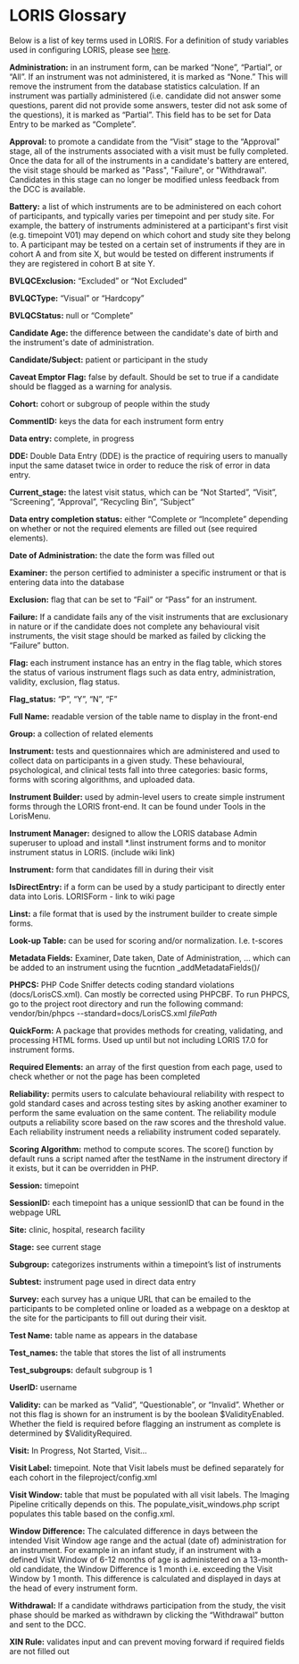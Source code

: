 # LORIS Glossary

Below is a list of key terms used in LORIS. For a definition of study variables used in configuring LORIS, please see [here](../01_STUDY_PARAMETERS_SETUP/01_Study_Variables/00_Introduction_to_Study_Variables.md).

**Administration:** in an instrument form, can be marked “None”, “Partial”, or “All”. If an instrument was not administered, it is marked as “None.” This will remove the instrument from the database statistics calculation. If an instrument was partially administered (i.e. candidate did not answer some questions, parent did not provide some answers, tester did not ask some of the questions), it is marked as “Partial”. This field has to be set for Data Entry to be marked as “Complete”.

**Approval:** to promote a candidate from the “Visit” stage to the “Approval” stage, all of the instruments associated with a visit must be fully completed. Once the data for all of the instruments in a candidate's battery are entered, the visit stage should be marked as "Pass", "Failure", or "Withdrawal". Candidates in this stage can no longer be modified unless feedback from the DCC is available.

**Battery:** a list of which instruments are to be administered on each cohort of participants, and typically varies per timepoint and per study site. For example, the battery of instruments administered at a participant's first visit (e.g. timepoint V01) may depend on which cohort and study site they belong to. A participant may be tested on a certain set of instruments if they are in cohort A and from site X, but would be tested on different instruments if they are registered in cohort B at site Y.

**BVLQCExclusion:** “Excluded” or “Not Excluded”

**BVLQCType:** “Visual” or “Hardcopy”

**BVLQCStatus:** null or “Complete”

**Candidate Age:** the difference between the candidate's date of birth and the instrument's date of administration.

**Candidate/Subject:** patient or participant in the study

**Caveat Emptor Flag:** false by default. Should be set to true if a candidate should be flagged as a warning for analysis.

**Cohort:** cohort or subgroup of people within the study

**CommentID:** keys the data for each instrument form entry

**Data entry:** complete, in progress

**DDE:** Double Data Entry (DDE) is the practice of requiring users to manually input the same dataset twice in order to reduce the risk of error in data entry.

**Current_stage:** the latest visit status, which can be “Not Started”, “Visit”, “Screening”, “Approval”, “Recycling Bin”, “Subject”

**Data entry completion status:** either “Complete or “Incomplete” depending on whether or not the required elements are filled out (see required elements).

**Date of Administration:** the date the form was filled out

**Examiner:** the person certified to administer a specific instrument or that is entering data into the database

**Exclusion:** flag that can be set to “Fail” or “Pass” for an instrument.

**Failure:** If a candidate fails any of the visit instruments that are exclusionary in nature or if the candidate does not complete any behavioural visit instruments, the visit stage should be marked as failed by clicking the “Failure” button.

**Flag:** each instrument instance has an entry in the flag table, which stores the status of various instrument flags such as data entry, administration, validity, exclusion, flag status.

**Flag_status:** “P”, “Y”, “N”, “F”

**Full Name:** readable version of the table name to display in the front-end

**Group:** a collection of related elements

**Instrument:** tests and questionnaires which are administered and used to collect data on participants in a given study. These behavioural, psychological, and clinical tests fall into three categories: basic forms, forms with scoring algorithms, and uploaded data.

**Instrument Builder:** used by admin-level users to create simple instrument forms through the LORIS front-end. It can be found under Tools in the LorisMenu.

**Instrument Manager:** designed to allow the LORIS database Admin superuser to upload and install *.linst instrument forms and to monitor instrument status in LORIS. (include wiki link)

**Instrument:** form that candidates fill in during their visit

**IsDirectEntry:** if a form can be used by a study participant to directly enter data into Loris. LORISForm - link to wiki page

**Linst:** a file format that is used by the instrument builder to create simple forms.

**Look-up Table:** can be used for scoring and/or normalization. I.e. t-scores

**Metadata Fields:** Examiner, Date taken, Date of Administration, … which can be added to an instrument using the fucntion _addMetadataFields()/

**PHPCS:** PHP Code Sniffer detects coding standard violations (docs/LorisCS.xml). Can mostly be corrected using PHPCBF. To run PHPCS, go to the project root directory and run the following command: vendor/bin/phpcs --standard=docs/LorisCS.xml $filePath$

**QuickForm:** A package that provides methods for creating, validating, and processing HTML forms. Used up until but not including LORIS 17.0 for instrument forms.

**Required Elements:** an array of the first question from each page, used to check whether or not the page has been completed

**Reliability:** permits users to calculate behavioural reliability with respect to gold standard cases and across testing sites by asking another examiner to perform the same evaluation on the same content. The reliability module outputs a reliability score based on the raw scores and the threshold value. Each reliability instrument needs a reliability instrument coded separately.

**Scoring Algorithm:** method to compute scores. The score() function by default runs a script named after the testName in the instrument directory if it exists, but it can be overridden in PHP.

**Session:** timepoint

**SessionID:** each timepoint has a unique sessionID that can be found in the webpage URL

**Site:** clinic, hospital, research facility

**Stage:** see current stage

**Subgroup:** categorizes instruments within a timepoint’s list of instruments

**Subtest:** instrument page used in direct data entry

**Survey:** each survey has a unique URL that can be emailed to the participants to be completed online or loaded as a webpage on a desktop at the site for the participants to fill out during their visit.

**Test Name:** table name as appears in the database

**Test_names:** the table that stores the list of all instruments

**Test_subgroups:** default subgroup is 1

**UserID:** username

**Validity:** can be marked as “Valid”, “Questionable”, or “Invalid”. Whether or not this flag is shown for an instrument is by the boolean $ValidityEnabled. Whether the field is required before flagging an instrument as complete is determined by $ValidityRequired.

**Visit:** In Progress, Not Started, Visit...

**Visit Label:** timepoint. Note that Visit labels must be defined separately for each cohort in the fileproject/config.xml

**Visit Window:** table that must be populated with all visit labels. The Imaging Pipeline critically depends on this. The populate_visit_windows.php script populates this table based on the config.xml.

**Window Difference:** The calculated difference in days between the intended Visit Window age range and the actual (date of) administration for an instrument. For example in an infant study, if an instrument with a defined Visit Window of 6-12 months of age is administered on a 13-month-old candidate, the Window Difference is 1 month i.e. exceeding the Visit Window by 1 month. This difference is calculated and displayed in days at the head of every instrument form.

**Withdrawal:** If a candidate withdraws participation from the study, the visit phase should be marked as withdrawn by clicking the “Withdrawal” button and sent to the DCC.

**XIN Rule:** validates input and can prevent moving forward if required fields are not filled out
